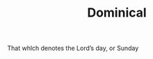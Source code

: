 ---
title: Dominical
letter: D
permalink: "/definitions/bld-dominical.html"
body: That whlch denotes the Lord’s day, or Sunday
published_at: '2018-07-07'
source: Black's Law Dictionary 2nd Ed (1910)
layout: post
---